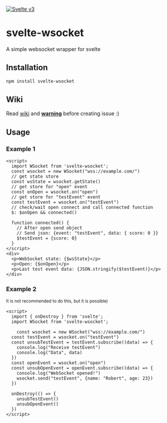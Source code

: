 [![Svelte v3](https://img.shields.io/badge/svelte-v3-orange.svg)](https://svelte.dev)

# svelte-wsocket

A simple websocket wrapper for svelte

## Installation

```sh
npm install svelte-wsocket
```

## Wiki
Read [wiki](https://github.com/molimawka/svelte-wsocket/wiki) and **[warning](https://github.com/molimawka/svelte-wsocket/wiki/WSocket#warning)** before creating issue :)

## Usage

### Example 1

```svelte
<script>
  import WSocket from 'svelte-wsocket';
  const wsocket = new WSocket("wss://example.com/")
  // get state store
  const wsState = wsocket.getState()
  // get store for "open" event
  const onOpen = wsocket.on("open")
  // get store for "testEvent" event
  const testEvent = wsocket.on("testEvent")
  // check/wait open connect and call connected function
  $: $onOpen && connected()

  function connected() {
    // After open send object
    // Send json: {event: "testEvent", data: { score: 0 }}
    $testEvent = {score: 0}
  }
</script>
<div>
  <p>WebSocket state: {$wsState}</p>
  <p>Open: {$onOpen}</p>
  <p>Last test event data: {JSON.stringify($testEvent)}</p>
</div>
```

### Example 2
<sub>It is not recommended to do this, but it is possible)</sub>
```svelte
<script>
  import { onDestroy } from 'svelte';
  import WSocket from 'svelte-wsocket';

	const wsocket = new WSocket("wss://example.com/")
  const testEvent = wsocket.on("testEvent")
  const unsubTestEvent = testEvent.subscribe((data) => {
    console.log("Receive testEvent")
    console.log("Data", data)
  })
  const openEvent = wsocket.on("open")
  const unsubOpenEvent = openEvent.subscribe((data) => {
    console.log("WebSocket opened!")
    wsocket.send("testEvent", {name: "Robert", age: 23})
  })

  onDestroy(() => {
    unsubTestEvent()
    unsubOpenEvent()
  })
</script>
```
